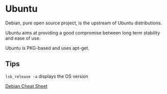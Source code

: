 # Ubuntu

Debian, pure open source project, is the upstream of Ubuntu distributions.

Ubuntu aims at providing a good compromise between long term stability and ease of use.

Ubuntu is PKG-based and uses apt-get.

## Tips

`lsb_release -a` displays the OS version

[Debian Cheat Sheet](https://wiki.debian.org/systemd/CheatSheet)
